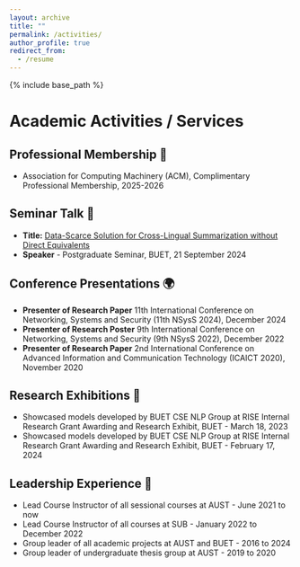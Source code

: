 ```yaml
---
layout: archive
title: ""
permalink: /activities/
author_profile: true
redirect_from:
  - /resume
---
```


{% include base_path %}
# Academic Activities / Services
## Professional Membership 🤝
- Association for Computing Machinery (ACM), Complimentary Professional Membership, 2025-2026
## Seminar Talk 🎤
- **Title:** [Data-Scarce Solution for Cross-Lingual Summarization without Direct Equivalents](https://cse.buet.ac.bd/home/news_detail/187)
- **Speaker** - Postgraduate Seminar, BUET, 21 September 2024

## Conference Presentations 🌍
- **Presenter of Research Paper**
    11th International Conference on Networking, Systems and Security (11th NSysS 2024), December 2024
- **Presenter of Research Poster**
    9th International Conference on Networking, Systems and Security (9th NSysS 2022), December 2022
- **Presenter of Research Paper**
    2nd International Conference on Advanced Information and Communication Technology (ICAICT 2020), November 2020

## Research Exhibitions 📅
- Showcased models developed by BUET CSE NLP Group at RISE Internal Research Grant Awarding and Research Exhibit, BUET - March 18, 2023
- Showcased models developed by BUET CSE NLP Group at RISE Internal Research Grant Awarding and Research Exhibit, BUET - February 17, 2024

## Leadership Experience 🤝
- Lead Course Instructor of all sessional courses at AUST - June 2021 to now
- Lead Course Instructor of all courses at SUB - January 2022 to December 2022
- Group leader of all academic projects at AUST and BUET - 2016 to 2024
- Group leader of undergraduate thesis group at AUST - 2019 to 2020

